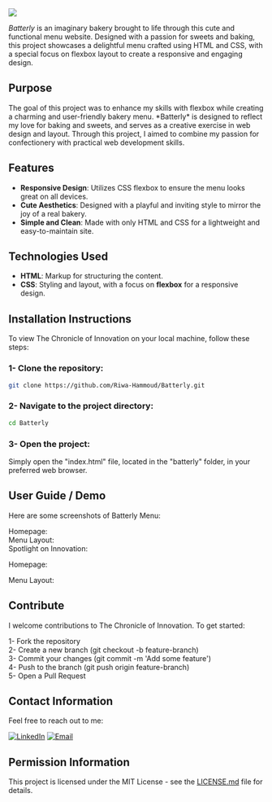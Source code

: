 <img src="https://github.com/Riwa-Hammoud/Batterly/blob/main/images/Batterly.png">
<p><i>Batterly</i> is an imaginary bakery brought to life through this cute and functional menu website. Designed with a passion for sweets and baking, this project showcases a delightful menu crafted using HTML and CSS, with a special focus on flexbox layout to create a responsive and engaging design.</p>

<h2>Purpose</h2>

<p>The goal of this project was to enhance my skills with flexbox while creating a charming and user-friendly bakery menu. *Batterly* is designed to reflect my love for baking and sweets, and serves as a creative exercise in web design and layout. Through this project, I aimed to combine my passion for confectionery with practical web development skills.</p>


<h2>Features</h2>

- **Responsive Design**: Utilizes CSS flexbox to ensure the menu looks great on all devices.
- **Cute Aesthetics**: Designed with a playful and inviting style to mirror the joy of a real bakery.
- **Simple and Clean**: Made with only HTML and CSS for a lightweight and easy-to-maintain site.


<h2>Technologies Used</h2>

- **HTML**: Markup for structuring the content.
- **CSS**: Styling and layout, with a focus on **flexbox** for a responsive design.

<h2>Installation Instructions</h2>
<p>To view The Chronicle of Innovation on your local machine, follow these steps: </p>

<h3>1- Clone the repository:</h3>

```bash
git clone https://github.com/Riwa-Hammoud/Batterly.git
 ```

<h3>2- Navigate to the project directory:</h3>

```bash
cd Batterly
 ```

<h3>3- Open the project:</h3>
<p>Simply open the "index.html" file, located in the "batterly" folder, in your preferred web browser.</p>

<h2>User Guide / Demo</h2>
<p>Here are some screenshots of Batterly Menu:</p>
<p>Homepage: <img src=""><br>
Menu Layout: <img src=""><br>
Spotlight on Innovation: </p>

Homepage:

Menu Layout:

<h2>Contribute</h2>
<p>I welcome contributions to The Chronicle of Innovation. To get started: <br>

1- Fork the repository <br>
2- Create a new branch (git checkout -b feature-branch) <br>
3- Commit your changes (git commit -m 'Add some feature') <br>
4- Push to the branch (git push origin feature-branch) <br>
5- Open a Pull Request
</p>

<h2>Contact Information</h2>
<p>Feel free to reach out to me: </p>

[![LinkedIn](https://img.shields.io/badge/-LinkedIn-blue?style=flat-square&logo=LinkedIn&logoColor=white)](https://www.linkedin.com/in/riwa-hammoud)
[![Email](https://img.shields.io/badge/-Email-red?style=flat-square&logo=Gmail&logoColor=white)](mailto:riwahammoud1@gmail.com)

<h2>Permission Information</h2>
<p>This project is licensed under the MIT License - see the <a href="LICENSE">LICENSE.md</a> file for details.</p>
